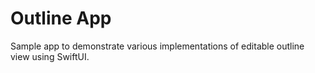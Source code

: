 # Outline App

Sample app to demonstrate various implementations of editable outline view using SwiftUI.
